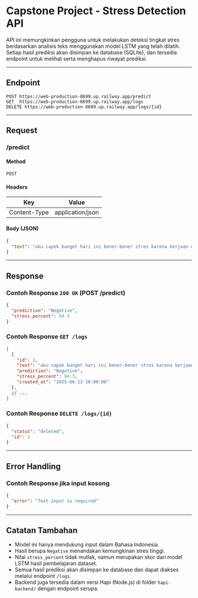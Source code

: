# Capstone Project - Stress Detection API

API ini memungkinkan pengguna untuk melakukan deteksi tingkat stres berdasarkan analisis teks menggunakan model LSTM yang telah dilatih. Setiap hasil prediksi akan disimpan ke database (SQLite), dan tersedia endpoint untuk melihat serta menghapus riwayat prediksi.

---

## Endpoint

```
POST https://web-production-8699.up.railway.app/predict
GET  https://web-production-8699.up.railway.app/logs
DELETE https://web-production-8699.up.railway.app/logs/{id}
```

---

## Request

### /predict

#### Method

```
POST
```

#### Headers

| Key          | Value            |
| ------------ | ---------------- |
| Content-Type | application/json |

#### Body (JSON)

```json
{
  "text": "aku capek banget hari ini bener-bener stres karena kerjaan numpuk"
}
```

---

## Response

### Contoh Response `200 OK` (POST /predict)

```json
{
  "prediction": "Negative",
  "stress_percent": 94.3
}
```

### Contoh Response `GET /logs`

```json
[
  {
    "id": 1,
    "text": "aku capek banget hari ini bener-bener stres karena kerjaan numpuk",
    "prediction": "Negative",
    "stress_percent": 94.3,
    "created_at": "2025-06-13 10:00:00"
  },
  // ...
]
```

### Contoh Response `DELETE /logs/{id}`

```json
{
  "status": "deleted",
  "id": 1
}
```

---

## Error Handling

### Contoh Response jika input kosong

```json
{
  "error": "Text input is required"
}
```

---

## Catatan Tambahan

- Model ini hanya mendukung input dalam Bahasa Indonesia.
- Hasil berupa `Negative` menandakan kemungkinan stres tinggi.
- Nilai `stress_percent` tidak mutlak, namun merupakan skor dari model LSTM hasil pembelajaran dataset.
- Semua hasil prediksi akan disimpan ke database dan dapat diakses melalui endpoint `/logs`.
- Backend juga tersedia dalam versi Hapi (Node.js) di folder `hapi-backend/` dengan endpoint serupa.
